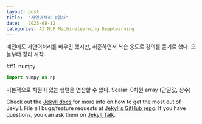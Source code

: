 ```yaml
---
layout: post
title:  "자연어처리 1일차"
date:   2025-08-12
categories: AI NLP Machinelearning Deeplearning
---
```


예전에도 자연어처리를 배우긴 했지만, 취준하면서 복습 용도로 강의를 듣기로 했다. 오늘부터 정리 시작.

##1. numpy

```python
import numpy as np
```

기본적으로 차원이 있는 행렬을 연산할 수 있다.
Scalar: 0차원 array (단일값, 상수)


Check out the [Jekyll docs][jekyll-docs] for more info on how to get the most out of Jekyll. File all bugs/feature requests at [Jekyll’s GitHub repo][jekyll-gh]. If you have questions, you can ask them on [Jekyll Talk][jekyll-talk].

[jekyll-docs]: https://jekyllrb.com/docs/home
[jekyll-gh]:   https://github.com/jekyll/jekyll
[jekyll-talk]: https://talk.jekyllrb.com/

